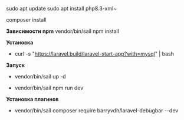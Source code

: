 sudo apt update
sudo apt install php8.3-xml~

composer install

**Зависимости npm**
vendor/bin/sail npm install

**Установка**

- curl -s "https://laravel.build/laravel-start-app?with=mysql" | bash

**Запуск**

- vendor/bin/sail up -d

- vendor/bin/sail npm run dev

**Установка плагинов**

- vendor/bin/sail composer require barryvdh/laravel-debugbar --dev
